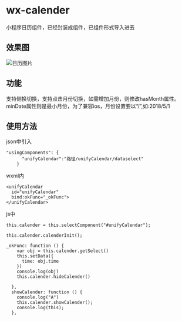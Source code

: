 # wx-calender
小程序日历组件，已经封装成组件，已组件形式导入进去


## 效果图
![日历图片](https://github.com/orangekingliness/image-folder/blob/master/wx-canlendar/wx-calendar.png)

## 功能
支持侧换切换，支持点击月份切换，如需增加月份，则修改hasMonth属性。minDate属性则是最小月份，为了兼容ios，月份设置要以“/”,如:2018/5/1

## 使用方法
json中引入
```
"usingComponents": {
      "unifyCalendar":"路径/unifyCalendar/dataselect"
    }
```

wxml内
```
<unifyCalendar 
  id="unifyCalendar" 
  bind:okFunc="_okFunc">
</unifyCalendar>
```
js中
```
this.calender = this.selectComponent("#unifyCalendar");

this.calender.calenderInit();

_okFunc: function () {
    var obj = this.calender.getSelect()
    this.setData({
      time: obj.time
    })
    console.log(obj)
    this.calender.hideCalender()

  },
  showCalender: function () {
    console.log("A")
    this.calender.showCalender();
    console.log(this);
  },

```



